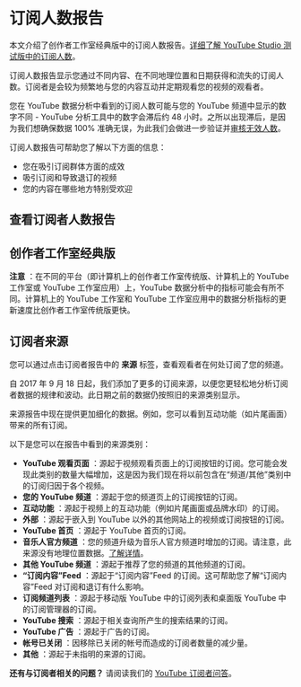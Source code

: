 # 订阅人数报告

本文介绍了创作者工作室经典版中的订阅人数报告。[详细了解 YouTube Studio 测试版中的订阅人数](https://support.google.com/youtube/answer/9314416)。

订阅人数报告显示您通过不同内容、在不同地理位置和日期获得和流失的订阅人数。订阅者是会较为频繁地与您的内容互动并定期观看您的视频的观看者。

您在 YouTube 数据分析中看到的订阅人数可能与您的 YouTube 频道中显示的数字不同 - YouTube 分析工具中的数字会滞后约 48 小时。之所以出现滞后，是因为我们想确保数据 100% 准确无误，为此我们会做进一步验证并[审核无效人数](https://support.google.com/youtube/answer/7280746#spam_accounts)。

订阅人数报告可帮助您了解以下方面的信息：

* 您在吸引订阅群体方面的成效
* 吸引订阅和导致退订的视频
* 您的内容在哪些地方特别受欢迎

## 查看订阅者人数报告

## 创作者工作室经典版

 

**注意** ：在不同的平台（即计算机上的创作者工作室传统版、计算机上的 YouTube 工作室或 YouTube 工作室应用）上，YouTube 数据分析中的指标可能会有所不同。计算机上的 YouTube 工作室和 YouTube 工作室应用中的数据分析指标的更新速度比创作者工作室传统版更快。

## 订阅者来源

您可以通过点击订阅者报告中的 **来源** 标签，查看观看者在何处订阅了您的频道。

自 2017 年 9 月 18 日起，我们添加了更多的订阅来源，以便您更轻松地分析订阅者数据的规律和波动。此日期之前的数据仍按照旧的来源类别显示。

来源报告中现在提供更加细化的数据。例如，您可以看到互动功能（如片尾画面）带来的所有订阅。

以下是您可以在报告中看到的来源类别：

* **YouTube 观看页面** ：源起于视频观看页面上的订阅按钮的订阅。您可能会发现此类别的数量大幅增加，这是因为我们现在将以前包含在“频道/其他”类别中的订阅归因于各个视频。
* **您的 YouTube 频道** ：源起于您的频道页上的订阅按钮的订阅。
* **互动功能** ：源起于视频上的互动功能（例如片尾画面或品牌水印）的订阅。
* **外部** ：源起于嵌入到 YouTube 以外的其他网站上的视频或订阅按钮的订阅。
* **YouTube 首页** ：源起于 YouTube 首页的订阅。
* **音乐人官方频道** ：您的频道升级为音乐人官方频道时增加的订阅。请注意，此来源没有地理位置数据。[了解详情](https://support.google.com/youtube/answer/7336634)。
* **其他 YouTube 频道** ：源起于推荐了您的频道的其他频道的订阅。
* **“订阅内容”Feed** ：源起于“订阅内容”Feed 的订阅。这可帮助您了解“订阅内容”Feed 对订阅和退订有什么影响。
* **订阅频道列表** ：源起于移动版 YouTube 中的订阅列表和桌面版 YouTube 中的订阅管理器的订阅。
* **YouTube 搜索** ：源起于相关查询所产生的搜索结果的订阅。
* **YouTube 广告** ：源起于广告的订阅。
* **帐号已关闭** ：因移除已关闭的帐号而造成的订阅者数量的减少量。
* **其他** ：源起于未指明的来源的订阅。

**还有与订阅者相关的问题？** 请阅读我们的 [YouTube 订阅者问答](https://support.google.com/youtube/answer/7280746)。